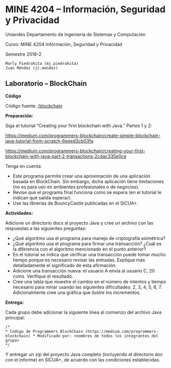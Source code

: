 # MINE 4204 – Información, Seguridad y Privacidad

    
Uniandes Departamento de Ingeniería de Sistemas y Computación 

Curso: MINE 4204 Información, Seguridad y Privacidad

Semestre 2018-2

    Marly Piedrahita (mj.piedrahita)
    Juan Méndez (jc.mendez)

## Laboratorio – BlockChain

**Código**

Código fuente: [/blockchain](../master/blockchain)


**Preparación:**

Siga el tutorial “Creating your first blockchain with Java.” Partes 1 y 2: 

https://medium.com/programmers-blockchain/create-simple-blockchain-java-tutorial-from-scratch-6eeed3cb03fa  

https://medium.com/programmers-blockchain/creating-your-first-blockchain-with-java-part-2-transactions-2cdac335e0ce

Tenga en cuenta:
- Este programa permite crear una aproximación de una aplicación basada en BlockChain. Sin
embargo, dicha aplicación tiene limitaciones (no es para uso en ambientes profesionales o de
negocios).
- Revise que el programa final funciona como se espera (en el tutorial le indican qué salida esperar).
- Use las librerías de BouncyCastle publicadas en el SICUA+.


**Actividades:**

Adicione un directorio docs al proyecto Java y cree un archivo con las respuestas a las siguientes preguntas:
- ¿Qué algoritmo usa el programa para manejo de criptografía asimétrica?
- ¿Qué algoritmo usa el programa para firmar una transacción? ¿Cuál es la diferencia con el
algoritmo mencionado en el punto anterior?
- En el tutorial se indica que verificar una transacción puede tomar mucho tiempo porque es
necesario revisar las entradas. Explique más detalladamente el significado de esta afirmación.
- Adicione una transacción nueva: el usuario A envía al usuario C, 20 coins. Verifique el resultado.
- Cree una tabla que muestre el cambio en el número de intentos y tiempo necesario para minar
usando las siguientes dificultades: 2, 3, 4, 5, 6, 7. Adicionalmente cree una gráfica que ilustre los incrementos.


**Entrega:**

Cada grupo debe adicionar la siguiente línea al comienzo del archivo Java principal: 

    /*
    * Codigo de Programmers BlockChain (https://medium.com/programmers-blockchain) * Modificado por: <nombres de todos los integrantes del grupo>
    */

Y entregar un zip del proyecto Java completo (incluyendo el directorio doc con el informe) en SICUA+, de acuerdo con las condiciones establecidas.
